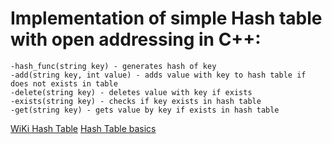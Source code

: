 # Implementation of simple Hash table with open addressing in C++:

    -hash_func(string key) - generates hash of key
    -add(string key, int value) - adds value with key to hash table if does not exists in table
    -delete(string key) - deletes value with key if exists
    -exists(string key) - checks if key exists in hash table
    -get(string key) - gets value by key if exists in hash table

   



[WiKi Hash Table](https://en.wikipedia.org/wiki/Hash_table)
[Hash Table basics](https://www.hackerearth.com/practice/data-structures/hash-tables/basics-of-hash-tables/tutorial/)
